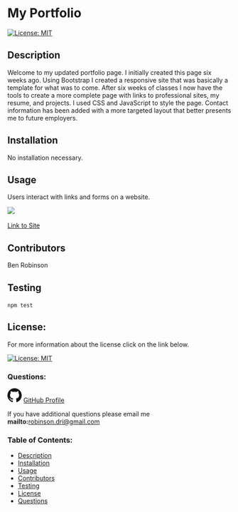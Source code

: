 
# My Portfolio

[![License: MIT](https://img.shields.io/badge/License-MIT-yellow.svg)](https://opensource.org/licenses/MIT)
    
## Description
Welcome to my updated portfolio page.  I initially created this page six weeks ago.  Using Bootstrap I created a responsive site that was basically a template for what was to come.  After six weeks of classes I now have the tools to create a more complete page with links to professional sites, my resume, and projects.  I used CSS and JavaScript to style the page.  Contact information has been added with a more targeted layout that better presents me to future employers.

## Installation
No installation necessary.

## Usage
Users interact with links and forms on a website.

<img src = "PortfolioGif.gif" />

<br>

[Link to Site](https://tarbo13.github.io/Portfolio/)

## Contributors
Ben Robinson

## Testing
`npm test`

## License: 

For more information about the license click on the link below. 


[![License: MIT](https://img.shields.io/badge/License-MIT-yellow.svg)](https://opensource.org/licenses/MIT)
    
### Questions: 

![GitHub Logo](GitHub-Mark-32px.png)
[GitHub Profile](https://github.com/Tarbo13)

If you have additional questions please email me **mailto:**<robinson.dri@gmail.com>

### Table of Contents:
- [Description](#Description)
- [Installation](#Installation) 
- [Usage](#Usage)
- [Contributors](#Contributors)
- [Testing](#Testing)
- [License](#License)
- [Questions](#Questions)